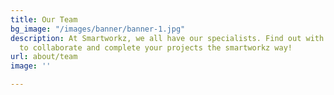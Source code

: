 ```yaml
---
title: Our Team
bg_image: "/images/banner/banner-1.jpg"
description: At Smartworkz, we all have our specialists. Find out with whom you want
  to collaborate and complete your projects the smartworkz way!
url: about/team
image: ''

---
```

